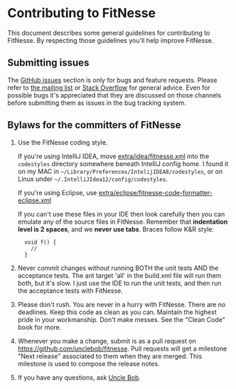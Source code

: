 # Contributing to FitNesse

This document describes some general guidelines for contributing to FitNesse. By respecting those guidelines you'll help improve FitNesse.

## Submitting issues

The [GitHub issues](https://github.com/unclebob/fitnesse/issues) section is only for bugs and feature requests. Please refer to [the mailing list](https://groups.yahoo.com/groups/fitnesse/) or [Stack Overflow](http://stackoverflow.com/search?q=fitnesse) for general advice. Even for possible bugs it's appreciated that they are discussed on those channels before submitting them as issues in the bug tracking system.

## Bylaws for the committers of FitNesse

1.  Use the FitNesse coding style.

    If you're using IntelliJ IDEA, move [extra/idea/fitnesse.xml](https://github.com/unclebob/fitnesse/blob/master/extra/idea/fitnesse.xml) 
    into the `codestyles` directory somewhere beneath IntelliJ config home. I found it on my MAC in 
    `~/Library/Preferences/IntelijIDEA8/codestyles`, or on Linux under `~/.IntelliJIdea12/config/codestyles`.

    If you're using Eclipse, use [extra/eclipse/fitnesse-code-formatter-eclipse.xml](https://github.com/unclebob/fitnesse/blob/master/extra/eclipse/fitnesse-code-formatter-eclipse.xml) 

    If you can't use these files in your IDE then look carefully then you can emulate any of the source files in FitNesse.
    Remember that **indentation level is 2 spaces**, and we **never use tabs**.  Braces follow K&R style:
    ```
      void f() {
        //
      }
    ```

2.  Never commit changes without running BOTH the unit tests AND the acceptance tests.  The ant target 'all' in
    the build.xml file will run them both, but it's slow.  I just use the IDE to run the unit tests, and then run the
    acceptance tests with FitNesse.

3.  Please don't rush.  You are never in a hurry with FitNesse.  There are no deadlines.  Keep this code as clean
    as you can.  Maintain the highest pride in your workmanship.  Don't make messes.  See the "Clean Code" book for more.

4.  Whenever you make a change, submit is as a pull request on https://github.com/unclebob/fitnesse. Pull requests will get a milestone "Next release" associated to them when they are merged. This milestone is used to compose the release notes.

5.  If you have any questions, ask [Uncle Bob](https://github.com/unclebob).


